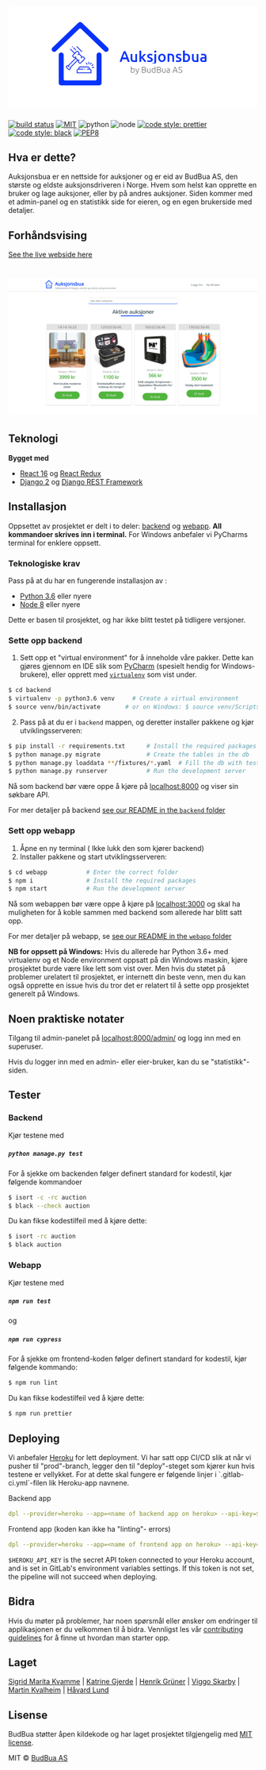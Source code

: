 # ![Aukjonsbua](media/budbua-banner.png)

[![build status](https://gitlab.stud.idi.ntnu.no/programvareutvikling-v19/gruppe-67/badges/master/pipeline.svg)](https://gitlab.stud.idi.ntnu.no/programvareutvikling-v19/gruppe-67/pipelines)
[![MIT](https://badgen.net/badge/license/MIT/green?style=flat-square)](https://en.wikipedia.org/wiki/MIT_License)
![python](https://img.shields.io/badge/python-3.6+-blue.svg)
![node](https://img.shields.io/badge/node-8+-blue.svg)
[![code style: prettier](https://img.shields.io/badge/code_style-prettier-ff69b4.svg)](https://github.com/prettier/prettier)
[![code style: black](https://img.shields.io/badge/code%20style-black-000000.svg)](https://github.com/ambv/black)
[![PEP8](https://img.shields.io/badge/code%20style-pep8-orange.svg)](https://www.python.org/dev/peps/pep-0008/)

## Hva er dette? 
Auksjonsbua er en nettside for auksjoner og er eid av BudBua AS, den største og eldste auksjonsdriveren i Norge. Hvem som helst kan opprette en bruker og lage auksjoner, eller by på andres auksjoner. Siden kommer med et admin-panel og en statistikk side for eieren, og en egen brukerside med detaljer.

## Forhåndsvising

[See the live webside here](https://auksjonsbua.herokuapp.com/)

# ![Aukjonsbua](media/screenshot-landingpage.png)

## Teknologi

<b>Bygget med </b>


- [React 16](https://reactjs.org/) og [React Redux](https://react-redux.js.org/)
- [Django 2](https://www.djangoproject.com/) og [Django REST Framework](https://www.django-rest-framework.org/)

## Installasjon
Oppsettet av prosjektet er delt i to deler: [backend](https://gitlab.stud.idi.ntnu.no/programvareutvikling-v19/gruppe-67/tree/master/backend) og [webapp](https://gitlab.stud.idi.ntnu.no/programvareutvikling-v19/gruppe-67/tree/master/webapp).
<b>All kommandoer skrives inn i terminal.</b> For Windows anbefaler vi PyCharms terminal for enklere oppsett.

### Teknologiske krav
Pass på at du har en fungerende installasjon av : 

- [Python 3.6](https://www.python.org/) eller nyere
- [Node 8](https://nodejs.org/en/) eller nyere

Dette er basen til prosjektet, og har ikke blitt testet på tidligere versjoner.

### Sette opp backend
1. Sett opp et "virtual environment" for å inneholde våre pakker. Dette kan gjøres gjennom en IDE slik som  [PyCharm](https://www.jetbrains.com/pycharm/) (spesielt hendig for Windows-brukere), eller opprett med [`virtualenv`](https://virtualenv.pypa.io/en/stable/) som vist under.


```sh
$ cd backend
$ virtualenv -p python3.6 venv     # Create a virtual environment
$ source venv/bin/activate       # or on Windows: $ source venv/Scripts/activate
```
2. Pass på at du er i  `backend` mappen, og deretter installer pakkene og kjør utviklingsserveren:


```sh
$ pip install -r requirements.txt      # Install the required packages
$ python manage.py migrate             # Create the tables in the db
$ python manage.py loaddata **/fixtures/*.yaml  # Fill the db with test data, may skip this.
$ python manage.py runserver           # Run the development server
```

Nå som backend bør være oppe å kjøre på [localhost:8000](http://localhost:8000/) og viser sin søkbare API.

For mer detaljer på backend [see our README in the `backend` folder](backend/README.md)

### Sett opp webapp
1. Åpne en ny terminal ( Ikke lukk den som kjører backend)
2. Installer pakkene og start utviklingsserveren:


```sh
$ cd webapp           # Enter the correct folder
$ npm i               # Install the required packages
$ npm start           # Run the development server
```
Nå som webappen bør være oppe å kjøre på [localhost:3000](http://localhost:3000/) og skal ha muligheten for å koble sammen med backend som allerede har blitt satt opp.

For mer detaljer på webapp, se [see our README in the `webapp` folder](webapp/README.md)

<b>NB for oppsett på Windows:</b>
Hvis du allerede har Python 3.6+ med virtualenv og et Node environment oppsatt på din Windows maskin, kjøre prosjektet burde være like lett som vist over. Men hvis du støtet på problemer urelatert til prosjektet, er internett din beste venn, men du kan også opprette en issue hvis du tror det er relatert til å sette opp prosjektet generelt på Windows.


## Noen praktiske notater

Tilgang til admin-panelet på [localhost:8000/admin/](localhost:8000/admin/) og logg inn med en superuser.


Hvis du logger inn med en admin- eller eier-bruker, kan du se "statistikk"-siden. 

## Tester

### Backend

Kjør testene med

##### `python manage.py test`

For å sjekke om backenden følger definert standard for kodestil, kjør følgende kommandoer

```sh
$ isort -c -rc auction
$ black --check auction
```
Du kan fikse kodestilfeil med å kjøre dette:

```sh
$ isort -rc auction
$ black auction
```

### Webapp

Kjør testene med

##### `npm run test`

og


##### `npm run cypress`

For å sjekke om frontend-koden følger definert standard for kodestil, kjør følgende kommando:

```sh
$ npm run lint
```
Du kan fikse kodestilfeil ved å kjøre dette:

```sh
$ npm run prettier
```

## Deploying

Vi anbefaler [Heroku](https://www.heroku.com) for lett deployment. Vi har satt opp CI/CD slik at når vi pusher til "prod"-branch,  legger den til "deploy"-steget som kjører kun hvis testene er vellykket. For at dette skal fungere er følgende linjer i `.gitlab-ci.yml´-filen lik Heroku-app navnene.

Backend app

```yaml
dpl --provider=heroku --app=<name of backend app on heroku> --api-key=$HEROKU_API_KEY
```
Frontend app (koden kan ikke ha "linting"- errors)

```yaml
dpl --provider=heroku --app=<name of frontend app on heroku> --api-key=$HEROKU_API_KEY
```

`$HEROKU_API_KEY` is the secret API token connected to your Heroku account, and is set in GitLab's environment variables settings. If this token is not set, the pipeline will not succeed when deploying.

## Bidra
Hvis du møter på problemer, har noen spørsmål eller ønsker om endringer til applikasjonen er du velkommen til å bidra. Vennligst les vår [contributing guidelines](CONTRIBUTING.md) for å finne ut hvordan man starter opp.

## Laget 
[Sigrid Marita Kvamme](https://github.com/cherrybeans)
| [Katrine Gjerde](https://gitlab.stud.idi.ntnu.no/katrinjg) | [Henrik Grüner](https://gitlab.stud.idi.ntnu.no/henrgr) | [Viggo Skarby](https://gitlab.stud.idi.ntnu.no/viggosk) | [Martin Kvalheim](https://gitlab.stud.idi.ntnu.no/martkval) | [Håvard Lund](https://gitlab.stud.idi.ntnu.no/haavalu)

## Lisense

BudBua støtter åpen kildekode og har laget prosjektet tilgjengelig med [MIT license](LICENSE).

MIT © [BudBua AS](https://auksjonsbua.herokuapp.com/)

